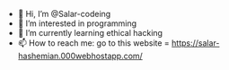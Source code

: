 - 👋 Hi, I’m @Salar-codeing
- 👀 I’m interested in programming
- 🌱 I’m currently learning ethical hacking
- 📫 How to reach me: go to this website = https://salar-hashemian.000webhostapp.com/


